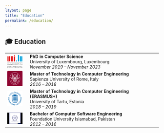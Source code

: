 ```yaml
---
layout: page
title: "Education"
permalink: /education/
---
```


## 🎓 Education

<table>
  <tr>
    <td width="60"><img src="/images/education/luxembourg.png" alt="University of Luxembourg" width="50"/></td>
    <td>
      <strong>PhD in Computer Science</strong><br/>
      University of Luxembourg, Luxembourg<br/>
      <em>November 2019 – November 2023</em>
    </td>
  </tr>
  <tr>
    <td><img src="/images/education/sapienza.png" alt="Sapienza University of Rome" width="50"/></td>
    <td>
      <strong>Master of Technology in Computer Engineering</strong><br/>
      Sapienza University of Rome, Italy<br/>
      <em>2016 – 2018</em>
    </td>
  </tr>
  <tr>
    <td><img src="/images/education/tartu.png" alt="University of Tartu" width="50"/></td>
    <td>
      <strong>Master of Technology in Computer Engineering (ERASMUS+)</strong><br/>
      University of Tartu, Estonia<br/>
      <em>2018 – 2019</em>
    </td>
  </tr>
  <tr>
    <td><img src="/images/education/fui.jpg" alt="Foundation University Islamabad" width="50"/></td>
    <td>
      <strong>Bachelor of Computer Software Engineering</strong><br/>
      Foundation University Islamabad, Pakistan<br/>
      <em>2012 – 2016</em>
    </td>
  </tr>
</table>
